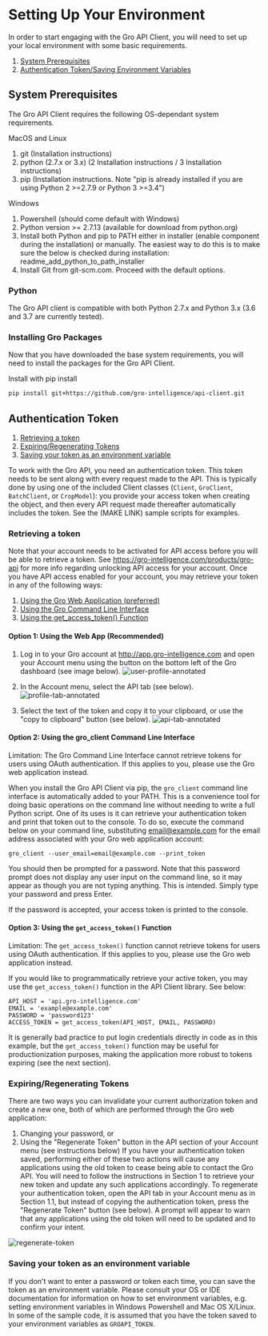 # Setting Up Your Environment

In order to start engaging with the Gro API Client, you will need to set up your local environment with some basic requirements.

1. [System Prerequisites](#system-prerequisites)
2. [Authentication Token/Saving Environment Variables](#authentication-token)

## System Prerequisites

The Gro API Client requires the following OS-dependant system requirements.

MacOS and Linux

1. git (Installation instructions)
2. python (2.7.x or 3.x) (2 Installation instructions / 3 Installation instructions)
3. pip (Installation instructions. Note "pip is already installed if you are using Python 2 >=2.7.9 or Python 3 >=3.4")

Windows

1. Powershell (should come default with Windows)
2. Python version >= 2.7.13 (available for download from python.org)
3. Install both Python and pip to PATH either in installer (enable component during the installation) or manually. The easiest way to do this is to make sure the below is checked during installation: readme_add_python_to_path_installer
4. Install Git from git-scm.com. Proceed with the default options.

### Python

The Gro API client is compatible with both Python 2.7.x and Python 3.x (3.6 and 3.7 are currently tested). 

### Installing Gro Packages

Now that you have downloaded the base system requirements, you will need to install the packages for the Gro API Client.

Install with pip install

```sh
pip install git+https://github.com/gro-intelligence/api-client.git
```

## Authentication Token

1. [Retrieving a token](#retrieving-a-token)
2. [Expiring/Regenerating Tokens](#expiring-regenerating-tokens)
3. [Saving your token as an environment variable](#saving-your-token-as-an-environment-variable)

To work with the Gro API, you need an authentication token. This token needs to be sent along with every request made to the API. This is typically done by using one of the included Client classes (`Client`, `GroClient`, `BatchClient`, or `CropModel`): you provide your access token when creating the object, and then every API request made thereafter automatically includes the token. See the (MAKE LINK) sample scripts for examples.

### Retrieving a token

Note that your account needs to be activated for API access before you will be able to retrieve a token. See https://gro-intelligence.com/products/gro-api for more info regarding unlocking API access for your account.
Once you have API access enabled for your account, you may retrieve your token in any of the following ways:

1. [Using the Gro Web Application (preferred)](#option-1-using-the-web-app-recommended)
2. [Using the Gro Command Line Interface](#option-2-using-the-gro-client-command-line-interface)
3. [Using the get_access_token() Function](#option-3-using-the-get-access-token-function)

#### Option 1: Using the Web App (Recommended)

1. Log in to your Gro account at http://app.gro-intelligence.com and open your Account menu using the button on the bottom left of the Gro dashboard (see image below).
![user-profile-annotated](../media/user-profile-annotated.png)

2. In the Account menu, select the API tab (see below).
![profile-tab-annotated](../media/profile-tab-annotated.png)

3. Select the text of the token and copy it to your clipboard, or use the "copy to clipboard" button (see below).
![api-tab-annotated](../media/api-tab-annotated.png)

#### Option 2: Using the gro_client Command Line Interface

Limitation: The Gro Command Line Interface cannot retrieve tokens for users using OAuth authentication. If this applies to you, please use the Gro web application instead.

When you install the Gro API Client via pip, the `gro_client` command line interface is automatically added to your PATH. This is a convenience tool for doing basic operations on the command line without needing to write a full Python script. One of its uses is it can retrieve your authentication token and print that token out to the console. To do so, execute the command below on your command line, substituting email@example.com for the email address associated with your Gro web application account:

```gro_client --user_email=email@example.com --print_token```

You should then be prompted for a password. Note that this password prompt does not display any user input on the command line, so it may appear as though you are not typing anything. This is intended. Simply type your password and press Enter.

If the password is accepted, your access token is printed to the console.

#### Option 3: Using the `get_access_token()` Function

Limitation: The `get_access_token()` function cannot retrieve tokens for users using OAuth authentication. If this applies to you, please use the Gro web application instead.

If you would like to programmatically retrieve your active token, you may use the `get_access_token()` function in the API Client library. See below:

```from api.client.lib import get_access_token
API_HOST = 'api.gro-intelligence.com'
EMAIL = 'example@example.com'
PASSWORD = 'password123'
ACCESS_TOKEN = get_access_token(API_HOST, EMAIL, PASSWORD)
```

It is generally bad practice to put login credentials directly in code as in this example, but the `get_access_token()` function may be useful for productionization purposes, making the application more robust to tokens expiring (see the next section).

### Expiring/Regenerating Tokens

There are two ways you can invalidate your current authorization token and create a new one, both of which are performed through the Gro web application:

1. Changing your password, or
2. Using the "Regenerate Token" button in the API section of your Account menu (see instructions below)
If you have your authentication token saved, performing either of these two actions will cause any applications using the old token to cease being able to contact the Gro API. You will need to follow the instructions in Section 1 to retrieve your new token and update any such applications accordingly.
To regenerate your authentication token, open the API tab in your Account menu as in Section 1.1, but instead of copying the authentication token, press the "Regenerate Token" button (see below). A prompt will appear to warn that any applications using the old token will need to be updated and to confirm your intent.

![regenerate-token](../media/regenerate-token.png)

### Saving your token as an environment variable

If you don't want to enter a password or token each time, you can save the token as an environment variable. Please consult your OS or IDE documentation for information on how to set environment variables, e.g. setting environment variables in Windows Powershell and Mac OS X/Linux. In some of the sample code, it is assumed that you have the token saved to your environment variables as `GROAPI_TOKEN`.

